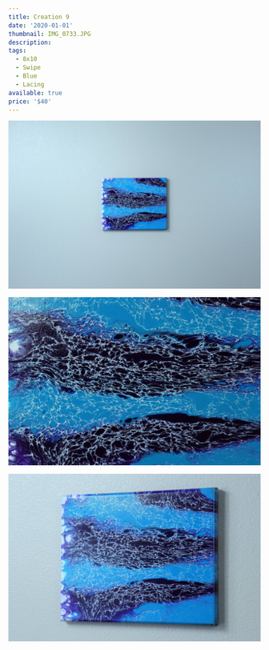 ```yaml
---
title: Creation 9
date: '2020-01-01'
thumbnail: IMG_0733.JPG
description: 
tags:
  - 8x10
  - Swipe
  - Blue
  - Lacing
available: true
price: '$40'
---
```


![](IMG_0732.JPG)

![](IMG_0741.JPG)

![](IMG_0738.JPG)

